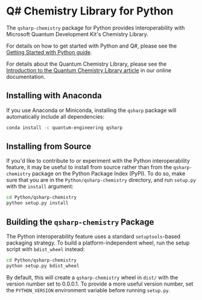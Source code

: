 # Q# Chemistry Library for Python #

The `qsharp-chemistry` package for Python provides interoperability with Microsoft Quantum Development Kit's Chemistry Library.

For details on how to get started with Python and Q#, please see the [Getting Started with Python guide](https://docs.microsoft.com/quantum/install-guide/python).

For details about the Quantum Chemistry Library, please see the [Introduction to the Quantum Chemistry Library article](https://docs.microsoft.com/quantum/user-guide/libraries/chemistry/) in our online documentation.

## Installing with Anaconda ##

If you use Anaconda or Miniconda, installing the `qsharp` package will automatically include all dependencies:

```bash
conda install -c quantum-engineering qsharp
```

## Installing from Source ##

If you'd like to contribute to or experiment with the Python interoperability feature, it may be useful to install from source rather than from the `qsharp-chemistry` package on the Python Package Index (PyPI).
To do so, make sure that you are in the `Python/qsharp-chemistry` directory, and run `setup.py` with the `install` argument:

```bash
cd Python/qsharp-chemistry
python setup.py install
```

## Building the `qsharp-chemistry` Package ##

The Python interoperability feature uses a standard `setuptools`-based packaging strategy.
To build a platform-independent wheel, run the setup script with `bdist_wheel` instead:

```bash
cd Python/qsharp-chemistry
python setup.py bdist_wheel
```

By default, this will create a `qsharp-chemistry` wheel in `dist/` with the version number set to 0.0.0.1.
To provide a more useful version number, set the `PYTHON_VERSION` environment variable before running `setup.py`.
